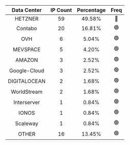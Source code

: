 | Data Center | IP Count | Percentage | Freq |
|:------------:|:--------:|:-----------:|:-----:|
| HETZNER | 59 | 49.58% | 🔴 |
| Contabo | 20 | 16.81% | 🟢 |
| OVH | 6 | 5.04% | 🟢 |
| MEVSPACE | 5 | 4.20% | 🟢 |
| AMAZON | 3 | 2.52% | 🟢 |
| Google-Cloud | 3 | 2.52% | 🟢 |
| DIGITALOCEAN | 2 | 1.68% | 🟢 |
| WorldStream | 2 | 1.68% | 🟢 |
| Interserver | 1 | 0.84% | 🟢 |
| IONOS | 1 | 0.84% | 🟢 |
| Scaleway | 1 | 0.84% | 🟢 |
| OTHER | 16 | 13.45% | 🟢 |